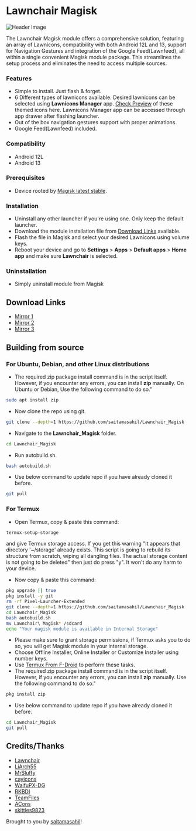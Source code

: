 # Lawnchair Magisk

![Header Image](https://raw.githubusercontent.com/saitamasahil/Lawnchair_Magisk/main/banner.png)

The Lawnchair Magisk module offers a comprehensive solution, featuring an array of Lawnicons, compatibility with both Android 12L and 13, support for Navigation Gestures and integration of the Google Feed(Lawnfeed), all within a single convenient Magisk module package. This streamlines the setup process and eliminates the need to access multiple sources.

### Features
- Simple to install. Just flash & forget.
- 6 Different types of lawnicons available. Desired lawnicons can be selected using **Lawnicons Manager** app. [Check Preview](https://telegra.ph/Lawnicons-Preview-01-30) of these themed icons here. Lawnicons Manager app can be accessed through app drawer after flashing launcher.
- Out of the box navigation gestures support with proper animations.
- Google Feed(Lawnfeed) included.

### Compatibility
- Android 12L
- Android 13

### Prerequisites
- Device rooted by [Magisk latest stable](https://github.com/topjohnwu/Magisk/releases/latest).

### Installation
- Uninstall any other launcher if you're using one. Only keep the default launcher.
- Download the module installation file from [Download Links](#download-links) available.
- Flash the file in Magisk and select your desired Lawnicons using volume keys.
- Reboot your device and go to **Settings** > **Apps** > **Default apps** > **Home app** and make sure **Lawnchair** is selected.

### Uninstallation
- Simply uninstall module from Magisk

## Download Links
- [Mirror 1](https://www.pling.com/p/1980061)
- [Mirror 2](https://store.kde.org/p/1980061)
- [Mirror 3](https://www.opendesktop.org/p/1980061)

## Building from source

### For Ubuntu, Debian, and other Linux distributions
- The required zip package install command is in the script itself. However, if you encounter any errors, you can install **zip** manually. On Ubuntu or Debian, Use the following command to do so."
```sh
sudo apt install zip
```
- Now clone the repo using git.
```sh
git clone --depth=1 https://github.com/saitamasahil/Lawnchair_Magisk
```
- Navigate to the **Lawnchair_Magisk** folder.
```sh
cd Lawnchair_Magisk
```
- Run autobuild.sh.
```sh
bash autobuild.sh
```
- Use below command to update repo if you have already cloned it before.
```sh
git pull
```

### For Termux
- Open Termux, copy & paste this command:
```sh
termux-setup-storage
```
and give Termux storage access. If you get this warning "It appears that directory '~/storage' already exists. This script is going to rebuild its structure from scratch, wiping all dangling files. The actual storage content is not going to be deleted" then just do press "y". It won't do any harm to your device.
- Now copy & paste this command:
```sh
pkg upgrade || true
pkg install -y git
rm -rf Pixel-Launcher-Extended
git clone --depth=1 https://github.com/saitamasahil/Lawnchair_Magisk
cd Lawnchair_Magisk
bash autobuild.sh
mv Lawnchair\ Magisk* /sdcard
echo "Your magisk module is available in Internal Storage"
```
- Please make sure to grant storage permissions, if Termux asks you to do so, you will get Magisk module in your internal storage.
- Choose Offline Installer, Online Installer or Customize Installer using number keys.
- Use [Termux From F-Droid](https://f-droid.org/en/packages/com.termux/) to perform these tasks.
- The required zip package install command is in the script itself. However, if you encounter any errors, you can install **zip** manually. Use the following command to do so."
```sh
pkg install zip
```
- Use below command to update repo if you have already cloned it before.
```sh
cd Lawnchair_Magisk
git pull
```

## Credits/Thanks
- [Lawnchair](https://github.com/LawnchairLauncher/lawnchair)
- [LiArch55](http://telegram.me/LiArch55)
- [MrSluffy](https://github.com/MrSluffy)
- [cayicons](https://www.coolapk.com/apk/app.lawnchair.lawnicons)
- [WaifuPX-DG](https://github.com/WaifuPX-DG)
- [RKBDI](https://github.com/RadekBledowski)
- [TeamFiles](https://github.com/TeamFiles)
- [ACons](https://telegram.me/acons_icons)
- [skittles9823](https://github.com/skittles9823)

Brought to you by [saitamasahil](https://github.com/saitamasahil)!
